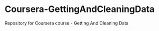 Coursera-GettingAndCleaningData
===============================

Repository for Coursera course - Getting And Cleaning Data

